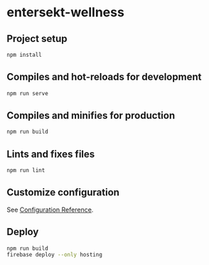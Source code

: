# entersekt-wellness

## Project setup

```bash
npm install
```

## Compiles and hot-reloads for development

```bash
npm run serve
```

## Compiles and minifies for production

```bash
npm run build
```

## Lints and fixes files

```bash
npm run lint
```

## Customize configuration

See [Configuration Reference](https://cli.vuejs.org/config/).

## Deploy

```bash
npm run build
firebase deploy --only hosting
```
